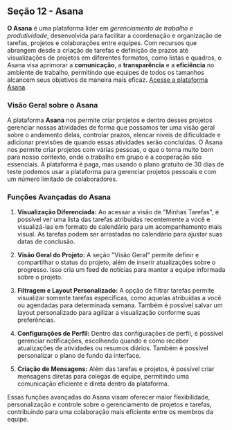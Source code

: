 ## Seção 12 - Asana

**O Asana** é uma plataforma líder em *gerenciamento de trabalho e produtividade*, desenvolvida para facilitar a coordenação e organização de tarefas, projetos e colaborações entre equipes. Com recursos que abrangem desde a criação de tarefas e definição de prazos até visualizações de projetos em diferentes formatos, como listas e quadros, o Asana visa aprimorar a **comunicação**, a **transparência** e a **eficiência** no ambiente de trabalho, permitindo que equipes de todos os tamanhos alcancem seus objetivos de maneira mais eficaz. [Acesse a plataforma Asana](https://asana.com/).

### Visão Geral sobre o Asana

A plataforma **Asana** nos permite criar projetos e dentro desses projetos gerenciar nossas atividades de forma que possamos ter uma visão geral sobre o andamento delas, controlar prazos, elencar níveis de dificuldade e adicionar previsões de quando essas atividades serão concluídas. O Asana nos permite criar projetos com várias pessoas, o que o torna muito bom para nosso contexto, onde o trabalho em grupo e a cooperação são essenciais. A plataforma é paga, mas usando o plano gratuito de 30 dias de teste podemos usar a plataforma para gerenciar projetos pessoais e com um número limitado de colaboradores.

### Funções Avançadas do Asana

1. **Visualização Diferenciada:** Ao acessar a visão de "Minhas Tarefas", é possível ver uma lista das tarefas atribuídas recentemente a você e visualizá-las em formato de calendário para um acompanhamento mais visual. As tarefas podem ser arrastadas no calendário para ajustar suas datas de conclusão.

2. **Visão Geral do Projeto:** A seção "Visão Geral" permite definir e compartilhar o status do projeto, além de inserir atualizações sobre o progresso. Isso cria um feed de notícias para manter a equipe informada sobre o projeto.

3. **Filtragem e Layout Personalizado:** A opção de filtrar tarefas permite visualizar somente tarefas específicas, como aquelas atribuídas a você ou agendadas para determinada semana. Também é possível salvar um layout personalizado para agilizar a visualização conforme suas preferências.

4. **Configurações de Perfil:** Dentro das configurações de perfil, é possível gerenciar notificações, escolhendo quando e como receber atualizações de atividades ou resumos diários. Também é possível personalizar o plano de fundo da interface.

5. **Criação de Mensagens:** Além das tarefas e projetos, é possível criar mensagens diretas para colegas de equipe, permitindo uma comunicação eficiente e direta dentro da plataforma.

Essas funções avançadas do Asana visam oferecer maior flexibilidade, personalização e controle sobre o gerenciamento de projetos e tarefas, contribuindo para uma colaboração mais eficiente entre os membros da equipe.

